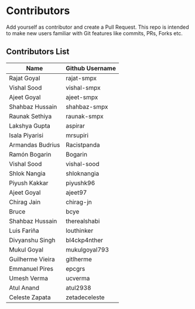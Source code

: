 # Contributors
Add yourself as contributor and create a Pull Request.
This repo is intended to make new users familiar with Git features like commits, PRs, Forks etc.

## Contributors List

| Name | Github Username |
| --- | --- |
| Rajat Goyal | rajat-smpx |
| Vishal Sood | vishal-smpx |
| Ajeet Goyal | ajeet-smpx |
| Shahbaz Hussain | shahbaz-smpx |
| Raunak Sethiya | raunak-smpx |
| Lakshya Gupta | aspirar |
| Isala Piyarisi | mrsupiri |
| Armandas Budrius | Racistpanda |
| Ramón Bogarin | Bogarin |
| Vishal Sood | vishal-sood |
| Shlok Nangia | shloknangia |
| Piyush Kakkar | piyushk96 |
| Ajeet Goyal | ajeet97 |
| Chirag Jain | chirag-jn |
| Bruce | bcye |
| Shahbaz Hussain | therealshabi |
| Luis Fariña | louthinker |
| Divyanshu Singh | bl4ckp4nther |
| Mukul Goyal | mukulgoyal793 |
| Guilherme Vieira |  gitlherme |
| Emmanuel Pires | epcgrs |
| Umesh Verma	| ucverma |
| Atul Anand | atul2938 |
| Celeste Zapata | zetadeceleste |
